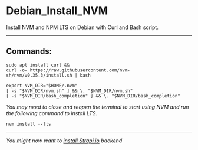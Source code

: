 # Debian_Install_NVM

Install NVM and NPM LTS on Debian with Curl and Bash script.

---

## Commands:
```
sudo apt install curl &&
curl -o- https://raw.githubusercontent.com/nvm-sh/nvm/v0.35.3/install.sh | bash
```

```
export NVM_DIR="$HOME/.nvm"
[ -s "$NVM_DIR/nvm.sh" ] && \. "$NVM_DIR/nvm.sh" 
[ -s "$NVM_DIR/bash_completion" ] && \. "$NVM_DIR/bash_completion"
```

*You may need to close and reopen the terminal to start using NVM and run the following command to install LTS.*

```
nvm install --lts
```

---

*You might now want to [install Strapi.io](https://github.com/brettjrea/Debian_Strapi_Backend_API) backend*
